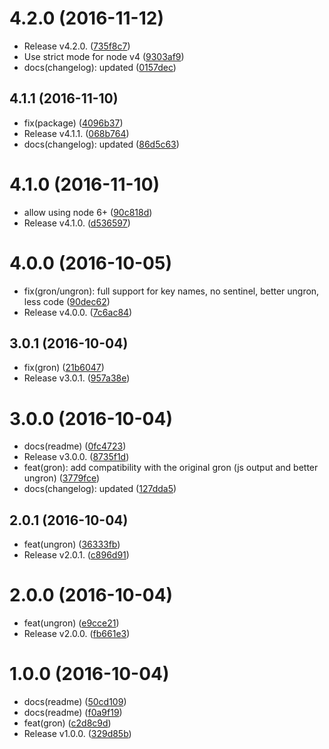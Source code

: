 <a name="4.2.0"></a>
# 4.2.0 (2016-11-12)

* Release v4.2.0. ([735f8c7](https://github.com/fgribreau/gron/commit/735f8c7))
* Use strict mode for node v4 ([9303af9](https://github.com/fgribreau/gron/commit/9303af9))
* docs(changelog): updated ([0157dec](https://github.com/fgribreau/gron/commit/0157dec))



<a name="4.1.1"></a>
## 4.1.1 (2016-11-10)

* fix(package) ([4096b37](https://github.com/fgribreau/gron/commit/4096b37))
* Release v4.1.1. ([068b764](https://github.com/fgribreau/gron/commit/068b764))
* docs(changelog): updated ([86d5c63](https://github.com/fgribreau/gron/commit/86d5c63))



<a name="4.1.0"></a>
# 4.1.0 (2016-11-10)

* allow using node 6+ ([90c818d](https://github.com/fgribreau/gron/commit/90c818d))
* Release v4.1.0. ([d536597](https://github.com/fgribreau/gron/commit/d536597))



<a name="4.0.0"></a>
# 4.0.0 (2016-10-05)

* fix(gron/ungron): full support for key names, no sentinel, better ungron, less code ([90dec62](https://github.com/fgribreau/gron/commit/90dec62))
* Release v4.0.0. ([7c6ac84](https://github.com/fgribreau/gron/commit/7c6ac84))



<a name="3.0.1"></a>
## 3.0.1 (2016-10-04)

* fix(gron) ([21b6047](https://github.com/fgribreau/gron/commit/21b6047))
* Release v3.0.1. ([957a38e](https://github.com/fgribreau/gron/commit/957a38e))



<a name="3.0.0"></a>
# 3.0.0 (2016-10-04)

* docs(readme) ([0fc4723](https://github.com/fgribreau/gron/commit/0fc4723))
* Release v3.0.0. ([8735f1d](https://github.com/fgribreau/gron/commit/8735f1d))
* feat(gron): add compatibility with the original gron (js output and better ungron) ([3779fce](https://github.com/fgribreau/gron/commit/3779fce))
* docs(changelog): updated ([127dda5](https://github.com/fgribreau/gron/commit/127dda5))



<a name="2.0.1"></a>
## 2.0.1 (2016-10-04)

* feat(ungron) ([36333fb](https://github.com/fgribreau/gron/commit/36333fb))
* Release v2.0.1. ([c896d91](https://github.com/fgribreau/gron/commit/c896d91))



<a name="2.0.0"></a>
# 2.0.0 (2016-10-04)

* feat(ungron) ([e9cce21](https://github.com/fgribreau/gron/commit/e9cce21))
* Release v2.0.0. ([fb661e3](https://github.com/fgribreau/gron/commit/fb661e3))



<a name="1.0.0"></a>
# 1.0.0 (2016-10-04)

* docs(readme) ([50cd109](https://github.com/fgribreau/gron/commit/50cd109))
* docs(readme) ([f0a9f19](https://github.com/fgribreau/gron/commit/f0a9f19))
* feat(gron) ([c2d8c9d](https://github.com/fgribreau/gron/commit/c2d8c9d))
* Release v1.0.0. ([329d85b](https://github.com/fgribreau/gron/commit/329d85b))



